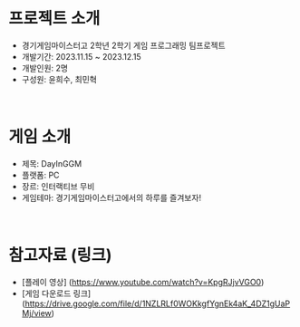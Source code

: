 # 프로젝트 소개
- 경기게임마이스터고 2학년 2학기 게임 프로그래밍 팀프로젝트
- 개발기간: 2023.11.15 ~ 2023.12.15
- 개발인원: 2명
- 구성원: 윤희수, 최민혁  
<br/>

# 게임 소개
- 제목: DayInGGM
- 플랫폼: PC
- 장르: 인터랙티브 무비
- 게임테마: 경기게임마이스터고에서의 하루를 즐겨보자!
<br/>

# 참고자료 (링크)
- [플레이 영상] (https://www.youtube.com/watch?v=KpgRJjvVGO0)
- [게임 다운로드 링크] (https://drive.google.com/file/d/1NZLRLf0WOKkgfYgnEk4aK_4DZ1gUaPMj/view)
